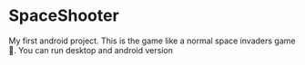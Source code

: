 # SpaceShooter
My first android project. This is the game like a normal space invaders game :space_invader:. You can run desktop and android version
